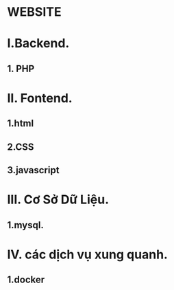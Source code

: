 # WEBSITE
# I.Backend.
## 1. PHP

# II. Fontend.
## 1.html
## 2.CSS
## 3.javascript

# III. Cơ Sở Dữ Liệu.
## 1.mysql.


# IV. các dịch vụ xung quanh.
## 1.docker
